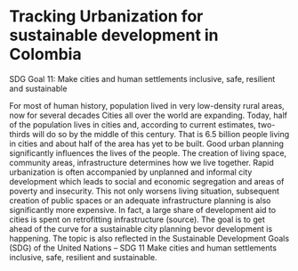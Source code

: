 # Tracking Urbanization for sustainable development in Colombia
SDG Goal 11: Make cities and human settlements inclusive, safe, resilient and sustainable

For most of human history, population lived in very low-density rural areas, now for several decades Cities all over the world are expanding. Today, half of the population lives in cities and, according to current estimates, two-thirds will do so by the middle of this century. That is 6.5 billion people living in cities and about half of the area has yet to be built. Good urban planning significantly influences the lives of the people. The creation of living space, community areas, infrastructure determines how we live together. Rapid urbanization is often accompanied by unplanned and informal city development which leads to social and economic segregation and areas of poverty and insecurity. This not only worsens living situation, subsequent creation of public spaces or an adequate infrastructure planning is also significantly more expensive. In fact, a large share of development aid to cities is spent on retrofitting infrastructure (source). The goal is to get ahead of the curve for a sustainable city planning bevor development is happening. The topic is also reflected in the Sustainable Development Goals (SDG) of the United Nations – SDG 11 Make cities and human settlements inclusive, safe, resilient and sustainable.

